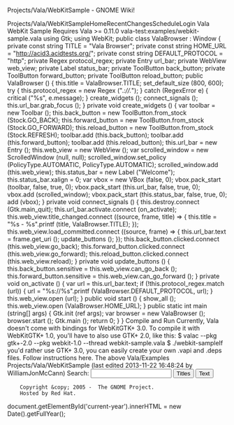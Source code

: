 Projects/Vala/WebKitSample - GNOME Wiki!
<!--
var search_hint = "Search";
//-->
	   
	    
Projects/Vala/WebKitSampleHomeRecentChangesScheduleLogin
Vala WebKit Sample
Requires Vala >= 0.11.0 vala-test:examples/webkit-sample.vala using Gtk;
using WebKit;
public class ValaBrowser : Window {
    private const string TITLE = "Vala Browser";
    private const string HOME_URL = "http://acid3.acidtests.org/";
    private const string DEFAULT_PROTOCOL = "http";
    private Regex protocol_regex;
    private Entry url_bar;
    private WebView web_view;
    private Label status_bar;
    private ToolButton back_button;
    private ToolButton forward_button;
    private ToolButton reload_button;
    public ValaBrowser () {
        this.title = ValaBrowser.TITLE;
        set_default_size (800, 600);
        try {
            this.protocol_regex = new Regex (".*://.*");
        } catch (RegexError e) {
            critical ("%s", e.message);
        }
        create_widgets ();
        connect_signals ();
        this.url_bar.grab_focus ();
    }
    private void create_widgets () {
        var toolbar = new Toolbar ();
        this.back_button = new ToolButton.from_stock (Stock.GO_BACK);
        this.forward_button = new ToolButton.from_stock (Stock.GO_FORWARD);
        this.reload_button = new ToolButton.from_stock (Stock.REFRESH);
        toolbar.add (this.back_button);
        toolbar.add (this.forward_button);
        toolbar.add (this.reload_button);
        this.url_bar = new Entry ();
        this.web_view = new WebView ();
        var scrolled_window = new ScrolledWindow (null, null);
        scrolled_window.set_policy (PolicyType.AUTOMATIC, PolicyType.AUTOMATIC);
        scrolled_window.add (this.web_view);
        this.status_bar = new Label ("Welcome");
        this.status_bar.xalign = 0;
        var vbox = new VBox (false, 0);
        vbox.pack_start (toolbar, false, true, 0);
        vbox.pack_start (this.url_bar, false, true, 0);
        vbox.add (scrolled_window);
        vbox.pack_start (this.status_bar, false, true, 0);
        add (vbox);
    }
    private void connect_signals () {
        this.destroy.connect (Gtk.main_quit);
        this.url_bar.activate.connect (on_activate);
        this.web_view.title_changed.connect ((source, frame, title) => {
            this.title = "%s - %s".printf (title, ValaBrowser.TITLE);
        });
        this.web_view.load_committed.connect ((source, frame) => {
            this.url_bar.text = frame.get_uri ();
            update_buttons ();
        });
        this.back_button.clicked.connect (this.web_view.go_back);
        this.forward_button.clicked.connect (this.web_view.go_forward);
        this.reload_button.clicked.connect (this.web_view.reload);
    }
    private void update_buttons () {
        this.back_button.sensitive = this.web_view.can_go_back ();
        this.forward_button.sensitive = this.web_view.can_go_forward ();
    }
    private void on_activate () {
        var url = this.url_bar.text;
        if (!this.protocol_regex.match (url)) {
            url = "%s://%s".printf (ValaBrowser.DEFAULT_PROTOCOL, url);
        }
        this.web_view.open (url);
    }
    public void start () {
        show_all ();
        this.web_view.open (ValaBrowser.HOME_URL);
    }
    public static int main (string[] args) {
        Gtk.init (ref args);
        var browser = new ValaBrowser ();
        browser.start ();
        Gtk.main ();
        return 0;
    }
}
Compile and Run
Currently, Vala doesn't come with bindings for WebKitGTK+ 3.0. To compile it with WebKitGTK+ 1.0, you'll have to also use GTK+ 2.0, like this: $ valac --pkg gtk+-2.0 --pkg webkit-1.0 --thread webkit-sample.vala
$ ./webkit-sampleIf you'd rather use GTK+ 3.0, you can easily create your own .vapi and .deps files. Follow instructions here.  The above   Vala/Examples Projects/Vala/WebKitSample  (last edited 2013-11-22 16:48:24 by WilliamJonMcCann)
Search:
<input id="searchinput" type="text" name="value" value="" size="20"
    onfocus="searchFocus(this)" onblur="searchBlur(this)"
    onkeyup="searchChange(this)" onchange="searchChange(this)" alt="Search">
<input id="titlesearch" name="titlesearch" type="submit"
    value="Titles" alt="Search Titles">
<input id="fullsearch" name="fullsearch" type="submit"
    value="Text" alt="Search Full Text">
<!--// Initialize search form
var f = document.getElementById('searchform');
f.getElementsByTagName('label')[0].style.display = 'none';
var e = document.getElementById('searchinput');
searchChange(e);
searchBlur(e);
//-->
        Copyright &copy; 2005 -  The GNOME Project.
        Hosted by Red Hat.
  document.getElementById('current-year').innerHTML = new Date().getFullYear();

